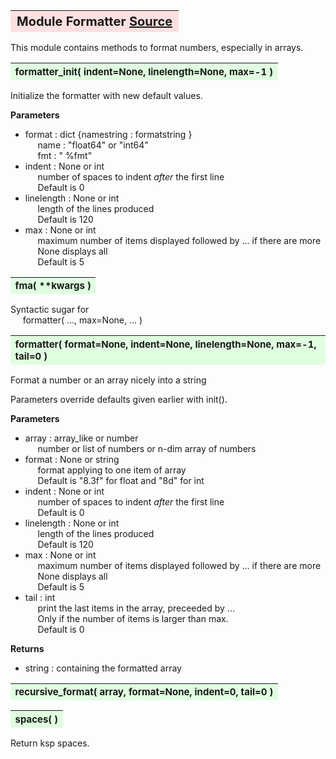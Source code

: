 ---
---
<br><br>

<a name="Formatter"></a>
<table><thead style="background-color:#FFE0E0; width:100%; font-size:20px"><tr><th style="text-align:left">
<strong>Module Formatter</strong> <a href=https://github.com/dokester/BayesicFitting/blob/master/BayesicFitting/source/Formatter.py target=_blank>Source</a></th></tr></thead></table>

This module contains methods to format numbers, especially in arrays.


<a name="formatter_init"></a>
<table><thead style="background-color:#E0FFE0; width:100%; font-size:15px"><tr><th style="text-align:left">
<strong>formatter_init(</strong> indent=None, linelength=None, max=-1 )
</th></tr></thead></table>
Initialize the formatter with new default values.

<b>Parameters</b>

* format  :  dict {namestring : formatstring }
<br>&nbsp;&nbsp;&nbsp;&nbsp; name : "float64" or "int64"
<br>&nbsp;&nbsp;&nbsp;&nbsp; fmt  : " %fmt"
* indent  :  None or int
<br>&nbsp;&nbsp;&nbsp;&nbsp; number of spaces to indent *after* the first line
<br>&nbsp;&nbsp;&nbsp;&nbsp; Default is 0
* linelength  :  None or int
<br>&nbsp;&nbsp;&nbsp;&nbsp; length of the lines produced
<br>&nbsp;&nbsp;&nbsp;&nbsp; Default is 120
* max  :  None or int
<br>&nbsp;&nbsp;&nbsp;&nbsp; maximum number of items displayed followed by ... if there are more
<br>&nbsp;&nbsp;&nbsp;&nbsp; None displays all
<br>&nbsp;&nbsp;&nbsp;&nbsp; Default is 5

<a name="fma"></a>
<table><thead style="background-color:#E0FFE0; width:100%; font-size:15px"><tr><th style="text-align:left">
<strong>fma(</strong> **kwargs ) 
</th></tr></thead></table>
Syntactic sugar for
<br>&nbsp;&nbsp;&nbsp;&nbsp; formatter( ..., max=None, ... )

<a name="formatter"></a>
<table><thead style="background-color:#E0FFE0; width:100%; font-size:15px"><tr><th style="text-align:left">
<strong>formatter(</strong> format=None, indent=None, linelength=None, max=-1, tail=0 ) 
</th></tr></thead></table>
Format a number or an array nicely into a string

Parameters override defaults given earlier with init().

<b>Parameters</b>

* array  :  array_like or number
<br>&nbsp;&nbsp;&nbsp;&nbsp; number or list of numbers or n-dim array of numbers
* format  :  None or string
<br>&nbsp;&nbsp;&nbsp;&nbsp; format applying to one item of array
<br>&nbsp;&nbsp;&nbsp;&nbsp; Default is "8.3f" for float and "8d" for int
* indent  :  None or int
<br>&nbsp;&nbsp;&nbsp;&nbsp; number of spaces to indent *after* the first line
<br>&nbsp;&nbsp;&nbsp;&nbsp; Default is 0
* linelength  :  None or int
<br>&nbsp;&nbsp;&nbsp;&nbsp; length of the lines produced
<br>&nbsp;&nbsp;&nbsp;&nbsp; Default is 120
* max  :  None or int
<br>&nbsp;&nbsp;&nbsp;&nbsp; maximum number of items displayed followed by ... if there are more
<br>&nbsp;&nbsp;&nbsp;&nbsp; None displays all
<br>&nbsp;&nbsp;&nbsp;&nbsp; Default is 5
* tail  :  int
<br>&nbsp;&nbsp;&nbsp;&nbsp; print the last items in the array, preceeded by ...
<br>&nbsp;&nbsp;&nbsp;&nbsp; Only if the number of items is larger than max.
<br>&nbsp;&nbsp;&nbsp;&nbsp; Default is 0

<b>Returns</b>

* string  :  containing the formatted array


<a name="recursive_format"></a>
<table><thead style="background-color:#E0FFE0; width:100%; font-size:15px"><tr><th style="text-align:left">
<strong>recursive_format(</strong> array, format=None, indent=0, tail=0 ) 
</th></tr></thead></table>

<a name="spaces"></a>
<table><thead style="background-color:#E0FFE0; width:100%; font-size:15px"><tr><th style="text-align:left">
<strong>spaces(</strong> ) 
</th></tr></thead></table>
Return ksp spaces.

